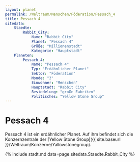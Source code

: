 ```yaml
---
layout: planet
permalink: /Weltraum/Menschen/Föderation/Pessach_4
title: Pessach 4
sitedata:
    Staedte:
        Rabbit_City:
            Name: "Rabbit City"
            Planet: "Pessach 4"
            Größe: "Millionenstadt"
            Kategorie: "Hauptstadt"
    Planeten:
        Pessach_4:
            Name: "Pessach 4"
            Typ: "Erdähnlicher Planet"
            Sektor: "Föderation"
            Monde: "3"
            Einwohner: "Menschen"
            Hauptstadt: "Rabbit City"
            Besiedelung: "große Fabriken"
            Politisches: "Yellow Stone Group"
---
```


# Pessach 4

Pessach 4 ist ein erdähnlicher Planet. Auf ihm befindet sich die Konzernzentrale der [Yellow Stone Group]({{ site.baseurl }}/Weltraum/Konzerne/Yallowstonegroup).

{% include stadt.md data=page.sitedata.Staedte.Rabbit_City %}
